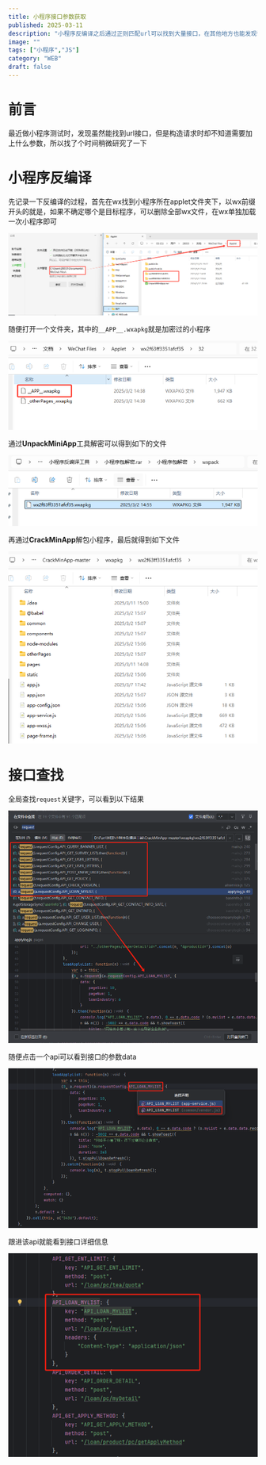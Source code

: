 ```yaml
---
title: 小程序接口参数获取
published: 2025-03-11
description: "小程序反编译之后通过正则匹配url可以找到大量接口，在其他地方也能发现请求所需的参数"
image: ""
tags: ["小程序","JS"]
category: "WEB"
draft: false
---
```


# 前言

最近做小程序测试时，发现虽然能找到url接口，但是构造请求时却不知道需要加上什么参数，所以找了个时间稍微研究了一下

# 小程序反编译

先记录一下反编译的过程，首先在wx找到小程序所在applet文件夹下，以wx前缀开头的就是，如果不确定哪个是目标程序，可以删除全部wx文件，在wx单独加载一次小程序即可

![a](./locate.png)

随便打开一个文件夹，其中的`__APP__.wxapkg`就是加密过的小程序

![b](./crypto.png)

通过**UnpackMiniApp**工具解密可以得到如下的文件

![c](./decode.png)

再通过**CrackMinApp**解包小程序，最后就得到如下文件

![d](./unpack.png)

# 接口查找

全局查找`request`关键字，可以看到以下结果

![e](./request.png)

随便点击一个api可以看到接口的参数data

![f](./api-1.png)

跟进该api就能看到接口详细信息

![g](./api-2.png)